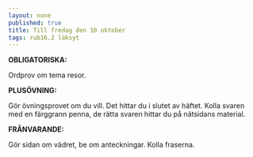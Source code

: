 ```yaml
---
layout: none
published: true
title: Till fredag den 10 oktober
tags: rub16.2 läksyt
---
```

**OBLIGATORISKA:**

Ordprov om tema resor.

**PLUSÖVNING:**

Gör övningsprovet om du vill. Det hittar du i slutet av häftet. Kolla svaren med en färggrann penna, de rätta svaren hittar du på nätsidans material.

**FRÅNVARANDE:**

Gör sidan om vädret, be om anteckningar. Kolla fraserna.
